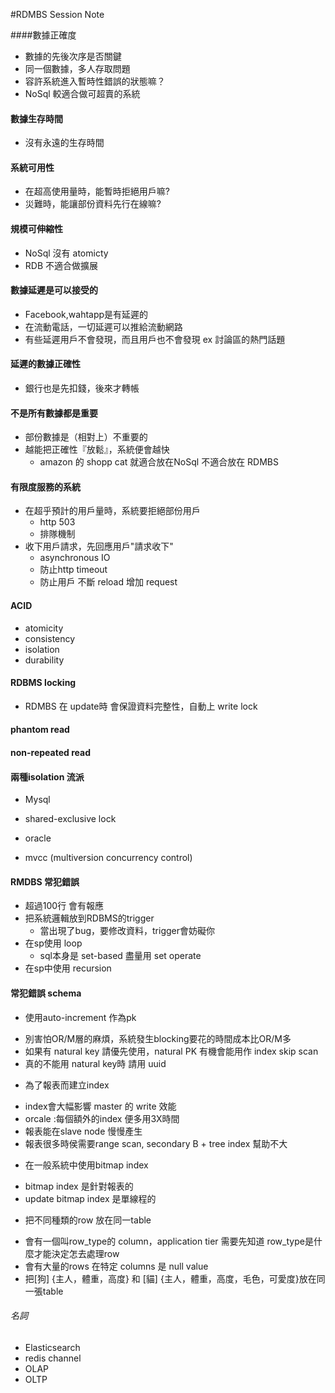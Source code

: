 #RDMBS Session Note

####數據正確度
* 數據的先後次序是否關鍵
* 同一個數據，多人存取問題
* 容許系統進入暫時性錯誤的狀態嘛？
* NoSql 較適合做可超賣的系統

#### 數據生存時間
* 沒有永遠的生存時間

#### 系統可用性
* 在超高使用量時，能暫時拒絕用戶嘛?
* 災難時，能讓部份資料先行在線嘛?

#### 規模可伸縮性
* NoSql 沒有 atomicty
* RDB 不適合做擴展

#### 數據延遲是可以接受的
* Facebook,wahtapp是有延遲的
* 在流動電話，一切延遲可以推給流動網路
* 有些延遲用戶不會發現，而且用戶也不會發現 ex 討論區的熱門話題

#### 延遲的數據正確性
* 銀行也是先扣錢，後來才轉帳

#### 不是所有數據都是重要
* 部份數據是（相對上）不重要的
* 越能把正確性『放鬆』，系統便會越快
    - amazon 的 shopp cat 就適合放在NoSql 不適合放在 RDMBS
#### 有限度服務的系統
* 在超乎預計的用戶量時，系統要拒絕部份用戶
    - http 503 
    - 排隊機制
* 收下用戶請求，先回應用戶"請求收下"
    - asynchronous IO
    - 防止http timeout
    - 防止用戶 不斷 reload 增加 request

#### ACID
* atomicity
* consistency
* isolation
* durability

#### RDBMS locking
* RDMBS 在 update時 會保證資料完整性，自動上 write lock 

#### phantom read

#### non-repeated read

#### 兩種isolation 流派
* Mysql
 - shared-exclusive lock
* oracle
 - mvcc (multiversion concurrency control)

#### RMDBS 常犯錯誤
* 超過100行 會有報應
* 把系統邏輯放到RDBMS的trigger
    - 當出現了bug，要修改資料，trigger會妨礙你
* 在sp使用 loop
    - sql本身是 set-based 盡量用 set operate
* 在sp中使用 recursion

#### 常犯錯誤 schema
* 使用auto-increment 作為pk
 - 別害怕OR/M層的麻煩，系統發生blocking要花的時間成本比OR/M多
 - 如果有 natural key 請優先使用，natural PK 有機會能用作 index skip scan
 - 真的不能用 natural key時 請用 uuid
* 為了報表而建立index
 - index會大幅影響 master 的 write 效能
 - orcale :每個額外的index 便多用3X時間
 - 報表能在slave node 慢慢產生
 - 報表很多時侯需要range scan, secondary B + tree index 幫助不大
* 在一般系統中使用bitmap index
 - bitmap index 是針對報表的
 - update bitmap index 是單線程的
* 把不同種類的row 放在同一table
 - 會有一個叫row_type的 column，application tier 需要先知道 row_type是什麼才能決定怎去處理row
 - 會有大量的rows 在特定 columns 是 null value
 - 把[狗] {主人，體重，高度} 和 [貓] {主人，體重，高度，毛色，可愛度}放在同一張table

###### 名詞
* Elasticsearch
* redis channel
* OLAP
* OLTP
